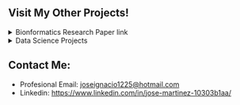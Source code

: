 
## Visit My Other Projects!
<details><summary>Bionformatics Research Paper link</summary>
  
  - https://github.com/marjose2/Martinez_Porfolio/tree/main/Research%20Project
 
</details>
  
<details><summary>Data Science Projects </summary>
  
  - [See All Data Science Projetcs](https://github.com/marjose2/Martinez_Porfolio/tree/main/Data%20Science) 
  - [Titanic Project](https://github.com/marjose2/Martinez_Porfolio/blob/main/Data%20Science/Titanic_Project/README.md)
  - [Fake News Detector](https://github.com/marjose2/Martinez_Porfolio/tree/main/Data%20Science/Fake%20News%20Detector)
  - [Project 3]()
  - [Project 4]()

</details>
</details>

## Contact Me:

+ Profesional Email: joseignacio1225@hotmail.com
+ Linkedin: https://www.linkedin.com/in/jose-martinez-10303b1aa/
